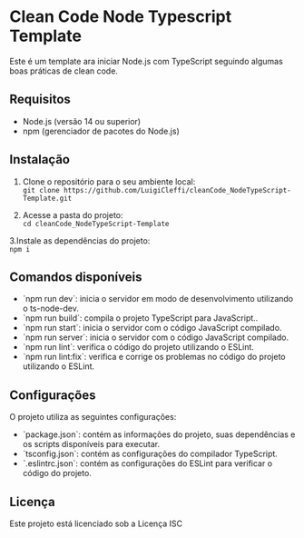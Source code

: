 # Clean Code Node Typescript Template  
Este é um template ara iniciar Node.js com TypeScript seguindo algumas boas práticas de clean code.

## Requisitos  
<ul>
    <li>Node.js (versão 14 ou superior)</li>
    <li>npm (gerenciador de pacotes do Node.js)</li>
</ul>

## Instalação  
1. Clone o repositório para o seu ambiente local:  
`git clone https://github.com/LuigiCleffi/cleanCode_NodeTypeScript-Template.git`  

2. Acesse a pasta do projeto:  
`cd cleanCode_NodeTypeScript-Template`  

3.Instale as dependências do projeto:  
`npm i`

## Comandos disponíveis  
<ul>
    <li>`npm run dev`: inicia o servidor em modo de desenvolvimento utilizando o ts-node-dev.</li>
    <li>`npm run build`: compila o projeto TypeScript para JavaScript..</li>
    <li>`npm run start`: inicia o servidor com o código JavaScript compilado.</li>
    <li>`npm run server`: inicia o servidor com o código JavaScript compilado.</li>
    <li>`npm run lint`: verifica o código do projeto utilizando o ESLint.</li>
    <li>`npm run lint:fix`: verifica e corrige os problemas no código do projeto utilizando o ESLint.</li>
</ul>

## Configurações  
O projeto utiliza as seguintes configurações:  
<ul>
    <li>`package.json`: contém as informações do projeto, suas dependências e os scripts disponíveis para executar.</li>
    <li>`tsconfig.json`: contém as configurações do compilador TypeScript.</li>
    <li>`.eslintrc.json`: contém as configurações do ESLint para verificar o código do projeto.</li>
</ul>

## Licença
Este projeto está licenciado sob a Licença ISC

